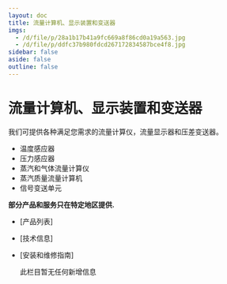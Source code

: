 ```yaml
---
layout: doc
title: 流量计算机、显示装置和变送器
imgs:
  - /d/file/p/28a1b17b41a9fc669a8f86cd0a19a563.jpg
  - /d/file/p/ddfc37b980fdcd267172834587bce4f8.jpg
sidebar: false
aside: false
outline: false
---
```


# 流量计算机、显示装置和变送器

我们可提供各种满足您需求的流量计算仪，流量显示器和压差变送器。

- 温度感应器
- 压力感应器
- 蒸汽和气体流量计算仪
- 蒸汽质量流量计算机
- 信号变送单元

**部分产品和服务只在特定地区提供.**

- [产品列表]
- [技术信息]
- [安装和维修指南]

  此栏目暂无任何新增信息

